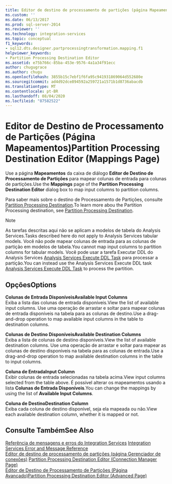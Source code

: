 ```yaml
---
title: Editor de destino de processamento de partições (página Mapeamentos) | Microsoft Docs
ms.custom: ''
ms.date: 06/13/2017
ms.prod: sql-server-2014
ms.reviewer: ''
ms.technology: integration-services
ms.topic: conceptual
f1_keywords:
- sql12.dts.designer.partprocessingtransformation.mapping.f1
helpviewer_keywords:
- Partition Processing Destination Editor
ms.assetid: e75b766c-85ba-453e-9576-4a1a34f91ecc
author: chugugrace
ms.author: chugu
ms.openlocfilehash: 3855b15c7ebf1f6fa95c941931869064d552680e
ms.sourcegitcommit: ad4d92dce894592a259721a1571b1d8736abacdb
ms.translationtype: MT
ms.contentlocale: pt-BR
ms.lasthandoff: 08/04/2020
ms.locfileid: "87582522"
---
```

# <a name="partition-processing-destination-editor-mappings-page"></a><span data-ttu-id="09add-102">Editor de Destino de Processamento de Partições (Página Mapeamentos)</span><span class="sxs-lookup"><span data-stu-id="09add-102">Partition Processing Destination Editor (Mappings Page)</span></span>
  <span data-ttu-id="09add-103">Use a página **Mapeamentos** da caixa de diálogo **Editor de Destino de Processamento de Partições** para mapear colunas de entrada para colunas de partições.</span><span class="sxs-lookup"><span data-stu-id="09add-103">Use the **Mappings** page of the **Partition Processing Destination Editor** dialog box to map input columns to partition columns.</span></span>  
  
 <span data-ttu-id="09add-104">Para saber mais sobre o destino de Processamento de Partições, consulte [Partition Processing Destination](data-flow/partition-processing-destination.md).</span><span class="sxs-lookup"><span data-stu-id="09add-104">To learn more abou the Partition Processing destination, see [Partition Processing Destination](data-flow/partition-processing-destination.md).</span></span>  
  
> [!NOTE]  
>  <span data-ttu-id="09add-105">As tarefas descritas aqui não se aplicam a modelos de tabela do Analysis Services.</span><span class="sxs-lookup"><span data-stu-id="09add-105">Tasks described here do not apply to Analysis Services tabular models.</span></span>  <span data-ttu-id="09add-106">Você não pode mapear colunas de entrada para as colunas de partição em modelos de tabela.</span><span class="sxs-lookup"><span data-stu-id="09add-106">You cannot map input columns to partition columns for tabular models.</span></span> <span data-ttu-id="09add-107">Você pode usar a tarefa Executar DDL do Analysis Services [Analysis Services Execute DDL Task](control-flow/analysis-services-execute-ddl-task.md) para processar a partição.</span><span class="sxs-lookup"><span data-stu-id="09add-107">You can instead use the Analysis Services Execute DDL task [Analysis Services Execute DDL Task](control-flow/analysis-services-execute-ddl-task.md) to process the partition.</span></span>  
  
## <a name="options"></a><span data-ttu-id="09add-108">Opções</span><span class="sxs-lookup"><span data-stu-id="09add-108">Options</span></span>  
 <span data-ttu-id="09add-109">**Colunas de Entrada Disponíveis**</span><span class="sxs-lookup"><span data-stu-id="09add-109">**Available Input Columns**</span></span>  
 <span data-ttu-id="09add-110">Exiba a lista das colunas de entrada disponíveis.</span><span class="sxs-lookup"><span data-stu-id="09add-110">View the list of available input columns.</span></span> <span data-ttu-id="09add-111">Use uma operação de arrastar e soltar para mapear colunas de entrada disponíveis na tabela para as colunas de destino.</span><span class="sxs-lookup"><span data-stu-id="09add-111">Use a drag-and-drop operation to map available input columns in the table to destination columns.</span></span>  
  
 <span data-ttu-id="09add-112">**Colunas de Destino Disponíveis**</span><span class="sxs-lookup"><span data-stu-id="09add-112">**Available Destination Columns**</span></span>  
 <span data-ttu-id="09add-113">Exiba a lista de colunas de destino disponíveis.</span><span class="sxs-lookup"><span data-stu-id="09add-113">View the list of available destination columns.</span></span> <span data-ttu-id="09add-114">Use uma operação de arrastar e soltar para mapear as colunas de destino disponíveis na tabela para as colunas de entrada.</span><span class="sxs-lookup"><span data-stu-id="09add-114">Use a drag-and-drop operation to map available destination columns in the table to input columns.</span></span>  
  
 <span data-ttu-id="09add-115">**Coluna de Entrada**</span><span class="sxs-lookup"><span data-stu-id="09add-115">**Input Column**</span></span>  
 <span data-ttu-id="09add-116">Exibir colunas de entrada selecionadas na tabela acima.</span><span class="sxs-lookup"><span data-stu-id="09add-116">View input columns selected from the table above.</span></span> <span data-ttu-id="09add-117">É possível alterar os mapeamentos usando a lista **Colunas de Entrada Disponíveis**.</span><span class="sxs-lookup"><span data-stu-id="09add-117">You can change the mappings by using the list of **Available Input Columns**.</span></span>  
  
 <span data-ttu-id="09add-118">**Coluna de Destino**</span><span class="sxs-lookup"><span data-stu-id="09add-118">**Destination Column**</span></span>  
 <span data-ttu-id="09add-119">Exiba cada coluna de destino disponível, seja ela mapeada ou não.</span><span class="sxs-lookup"><span data-stu-id="09add-119">View each available destination column, whether it is mapped or not.</span></span>  
  
## <a name="see-also"></a><span data-ttu-id="09add-120">Consulte Também</span><span class="sxs-lookup"><span data-stu-id="09add-120">See Also</span></span>  
 <span data-ttu-id="09add-121">[Referência de mensagens e erros do Integration Services](../../2014/integration-services/integration-services-error-and-message-reference.md) </span><span class="sxs-lookup"><span data-stu-id="09add-121">[Integration Services Error and Message Reference](../../2014/integration-services/integration-services-error-and-message-reference.md) </span></span>  
 <span data-ttu-id="09add-122">[Editor de destino de processamento de partições &#40;página Gerenciador de conexões&#41;](../../2014/integration-services/partition-processing-destination-editor-connection-manager-page.md) </span><span class="sxs-lookup"><span data-stu-id="09add-122">[Partition Processing Destination Editor &#40;Connection Manager Page&#41;](../../2014/integration-services/partition-processing-destination-editor-connection-manager-page.md) </span></span>  
 [<span data-ttu-id="09add-123">Editor de Destino de Processamento de Partições &#40;Página Avançado&#41;</span><span class="sxs-lookup"><span data-stu-id="09add-123">Partition Processing Destination Editor &#40;Advanced Page&#41;</span></span>](../../2014/integration-services/partition-processing-destination-editor-advanced-page.md)  
  
  
